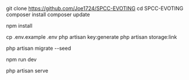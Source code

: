 git clone https://github.com/Joe1724/SPCC-EVOTING
cd SPCC-EVOTING
composer install
composer update

npm install

cp .env.example .env
php artisan key:generate
php artisan storage:link

php artisan migrate --seed

npm run dev

php artisan serve
